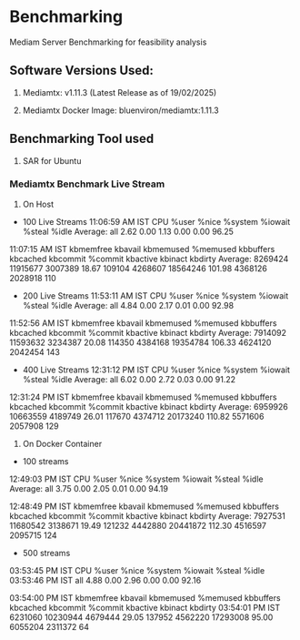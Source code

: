 # Benchmarking
Mediam Server Benchmarking for feasibility analysis

## Software Versions Used: 

1. Mediamtx: v1.11.3 (Latest Release as of 19/02/2025)

2. Mediamtx Docker Image: bluenviron/mediamtx:1.11.3

## Benchmarking Tool used

1. SAR for Ubuntu


### Mediamtx Benchmark Live Stream

1. On Host

- 100 Live Streams
11:06:59 AM IST     CPU     %user     %nice   %system   %iowait    %steal     %idle
Average:        all      2.62      0.00      1.13      0.00      0.00     96.25


11:07:15 AM IST kbmemfree   kbavail kbmemused  %memused kbbuffers  kbcached  kbcommit   %commit  kbactive   kbinact   kbdirty
Average:      8269424  11915677   3007389     18.67    109104   4268607  18564246    101.98   4368126   2028918       110

- 200 Live Streams
11:53:11 AM IST     CPU     %user     %nice   %system   %iowait    %steal     %idle
Average:        all      4.84      0.00      2.17      0.01      0.00     92.98

11:52:56 AM IST kbmemfree   kbavail kbmemused  %memused kbbuffers  kbcached  kbcommit   %commit  kbactive   kbinact   kbdirty
Average:      7914092  11593632   3234387     20.08    114350   4384168  19354784    106.33   4624120   2042454       143

- 400 Live Streams
12:31:12 PM IST     CPU     %user     %nice   %system   %iowait    %steal     %idle
Average:        all      6.02      0.00      2.72      0.03      0.00     91.22

12:31:24 PM IST kbmemfree   kbavail kbmemused  %memused kbbuffers  kbcached  kbcommit   %commit  kbactive   kbinact   kbdirty
Average:      6959926  10663559   4189749     26.01    117670   4374712  20173240    110.82   5571606   2057908       129

1. On Docker Container

- 100 streams

12:49:03 PM IST     CPU     %user     %nice   %system   %iowait    %steal     %idle
Average:        all      3.75      0.00      2.05      0.01      0.00     94.19

12:48:49 PM IST kbmemfree   kbavail kbmemused  %memused kbbuffers  kbcached  kbcommit   %commit  kbactive   kbinact   kbdirty
Average:      7927531  11680542   3138671     19.49    121232   4442880  20441872    112.30   4516597   2095715       124

- 500 streams

03:53:45 PM IST     CPU     %user     %nice   %system   %iowait    %steal     %idle
03:53:46 PM IST     all      4.88      0.00      2.96      0.00      0.00     92.16

03:54:00 PM IST kbmemfree   kbavail kbmemused  %memused kbbuffers  kbcached  kbcommit   %commit  kbactive   kbinact   kbdirty
03:54:01 PM IST   6231060  10230944   4679444     29.05    137952   4562220  17293008     95.00   6055204   2311372        64
